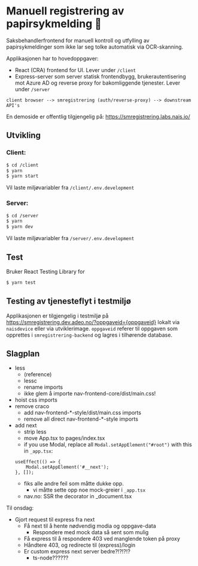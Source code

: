 # Manuell registrering av papirsykmelding 🧾

Saksbehandlerfrontend for manuell kontroll og utfylling av papirsykmeldinger som ikke lar seg tolke automatisk via OCR-skanning.

Applikasjonen har to hovedoppgaver:

-   React (CRA) frontend for UI. Lever under `/client`
-   Express-server som server statisk frontendbygg, brukerautentisering mot Azure AD og reverse proxy for bakomliggende tjenester. Lever under `/server`

`client browser --> smregistrering (auth/reverse-proxy) --> downstream API's`

En demoside er offentlig tilgjengelig på: https://smregistrering.labs.nais.io/

## Utvikling

### Client:

```bash
$ cd /client
$ yarn
$ yarn start
```

Vil laste miljøvariabler fra `/client/.env.development`

### Server:

```bash
$ cd /server
$ yarn
$ yarn dev
```

Vil laste miljøvariabler fra `/server/.env.development`

## Test

Bruker React Testing Library for

```bash
$ yarn test
```

## Testing av tjenesteflyt i testmiljø

Applikasjonen er tilgjengelig i testmiljø på https://smregistrering.dev.adeo.no/?oppgaveid={oppgaveid} lokalt via `naisdevice` eller via utviklerimage. `oppgaveid` referer til oppgaven som opprettes i `smregistrering-backend` og lagres i tilhørende database.

## Slagplan

-   less
    -   (reference)
    -   lessc
    -   rename imports
    -   ikke glem å importe nav-frontend-core/dist/main.css!
-   hoist css imports
-   remove craco
    -   add nav-frontend-\*-style/dist/main.css imports
    -   remove all direct nav-frontend-\*-style imports
-   add next
    -   strip less
    -   move App.tsx to pages/index.tsx
    -   if you use Modal, replace all `Modal.setAppElement("#root")` with this in `_app.tsx`:
    ```tsx
    useEffect(() => {
        Modal.setAppElement('#__next');
    }, []);
    ```
    -   fiks alle andre feil som måtte dukke opp.
        -   vi måtte sette opp noe mock-greier i `_app.tsx`
    -   nav.no: SSR the decorator in \_document.tsx

Til onsdag:

-   Gjort request til express fra next
    -   Få next til å hente nødvendig modia og oppgave-data
        -   Respondere med mock data så sent som mulig
    -   Få express til å respondere 403 ved manglende token på proxy
    -   Håndtere 403, og redirecte til (express)/login
    -   Er custom express next server bedre?!?!?!?
        -   ts-node??????
